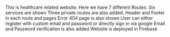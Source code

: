 This is healthcare related website. 
Here we have 7 different Routes. 
Six services are shown
Three private routes are also added.
Header and Footer in each route and pages
Error 404 page is also shown
User can either register with custom email and password or directly sign in via google
Email and Password verification is also added
Website is deployed in Firebase
